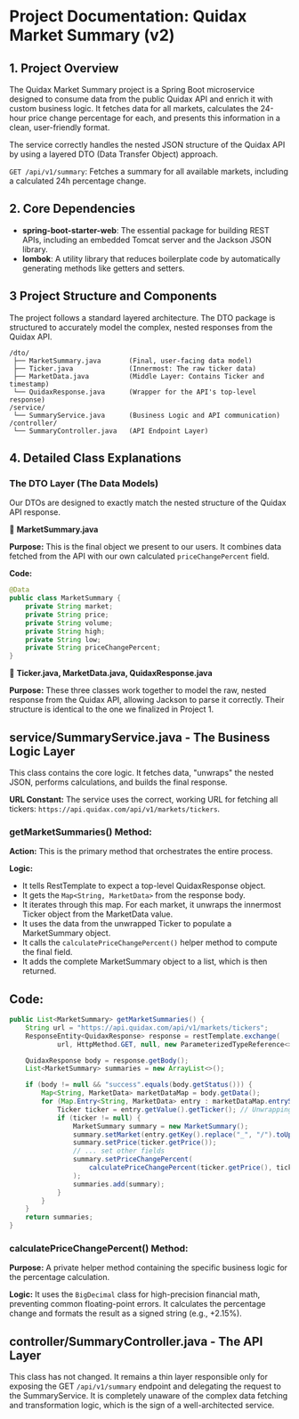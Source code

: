 # Project Documentation: Quidax Market Summary (v2)

## 1. Project Overview
The Quidax Market Summary project is a Spring Boot microservice designed to consume data from the public Quidax API and enrich it with custom business logic. It fetches data for all markets, calculates the 24-hour price change percentage for each, and presents this information in a clean, user-friendly format.

The service correctly handles the nested JSON structure of the Quidax API by using a layered DTO (Data Transfer Object) approach.

`GET /api/v1/summary`: Fetches a summary for all available markets, including a calculated 24h percentage change.

## 2. Core Dependencies
- **spring-boot-starter-web**: The essential package for building REST APIs, including an embedded Tomcat server and the Jackson JSON library.
- **lombok**: A utility library that reduces boilerplate code by automatically generating methods like getters and setters.
## 3 Project Structure and Components

The project follows a standard layered architecture. The DTO package is structured to accurately model the complex, nested responses from the Quidax API.

```
/dto/
 ├── MarketSummary.java       (Final, user-facing data model)
 ├── Ticker.java              (Innermost: The raw ticker data)
 ├── MarketData.java          (Middle Layer: Contains Ticker and timestamp)
 └── QuidaxResponse.java      (Wrapper for the API's top-level response)
/service/
 └── SummaryService.java      (Business Logic and API communication)
/controller/
 └── SummaryController.java   (API Endpoint Layer)
```
## 4. Detailed Class Explanations

### The DTO Layer (The Data Models)

Our DTOs are designed to exactly match the nested structure of the Quidax API response.

📄 **MarketSummary.java**

**Purpose:** This is the final object we present to our users. It combines data fetched from the API with our own calculated `priceChangePercent` field.

**Code:**

```java
@Data
public class MarketSummary {
    private String market;
    private String price;
    private String volume;
    private String high;
    private String low;
    private String priceChangePercent;
}
```

📄 **Ticker.java, MarketData.java, QuidaxResponse.java**

**Purpose:** These three classes work together to model the raw, nested response from the Quidax API, allowing Jackson to parse it correctly. Their structure is identical to the one we finalized in Project 1.

## service/SummaryService.java - The Business Logic Layer

This class contains the core logic. It fetches data, "unwraps" the nested JSON, performs calculations, and builds the final response.

**URL Constant:** The service uses the correct, working URL for fetching all tickers: `https://api.quidax.com/api/v1/markets/tickers`.

### getMarketSummaries() Method:

**Action:** This is the primary method that orchestrates the entire process.

**Logic:**

- It tells RestTemplate to expect a top-level QuidaxResponse object.
- It gets the `Map<String, MarketData>` from the response body.
- It iterates through this map. For each market, it unwraps the innermost Ticker object from the MarketData value.
- It uses the data from the unwrapped Ticker to populate a MarketSummary object.
- It calls the `calculatePriceChangePercent()` helper method to compute the final field.
- It adds the complete MarketSummary object to a list, which is then returned.

## Code:

```java
public List<MarketSummary> getMarketSummaries() {
    String url = "https://api.quidax.com/api/v1/markets/tickers";
    ResponseEntity<QuidaxResponse> response = restTemplate.exchange(
            url, HttpMethod.GET, null, new ParameterizedTypeReference<>() {});

    QuidaxResponse body = response.getBody();
    List<MarketSummary> summaries = new ArrayList<>();

    if (body != null && "success".equals(body.getStatus())) {
        Map<String, MarketData> marketDataMap = body.getData();
        for (Map.Entry<String, MarketData> entry : marketDataMap.entrySet()) {
            Ticker ticker = entry.getValue().getTicker(); // Unwrapping step
            if (ticker != null) {
                MarketSummary summary = new MarketSummary();
                summary.setMarket(entry.getKey().replace("_", "/").toUpperCase());
                summary.setPrice(ticker.getPrice());
                // ... set other fields
                summary.setPriceChangePercent(
                    calculatePriceChangePercent(ticker.getPrice(), ticker.getOpen())
                );
                summaries.add(summary);
            }
        }
    }
    return summaries;
}
```

### calculatePriceChangePercent() Method:

**Purpose:** A private helper method containing the specific business logic for the percentage calculation.

**Logic:** It uses the `BigDecimal` class for high-precision financial math, preventing common floating-point errors. It calculates the percentage change and formats the result as a signed string (e.g., +2.15%).

## controller/SummaryController.java - The API Layer

This class has not changed. It remains a thin layer responsible only for exposing the GET `/api/v1/summary` endpoint and delegating the request to the SummaryService. It is completely unaware of the complex data fetching and transformation logic, which is the sign of a well-architected service.